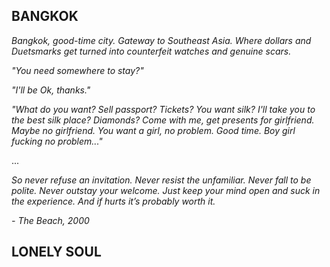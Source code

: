 ## BANGKOK

*Bangkok, good-time city. Gateway to Southeast Asia. Where dollars and Duetsmarks get  turned into counterfeit watches and genuine scars.*

*"You need somewhere to stay?"*

*"I'll be Ok, thanks."*
        
*"What do you want? Sell passport? Tickets? You want silk? I'll take you to the best silk place? Diamonds? Come with me, get presents for girlfriend. Maybe no girlfriend. You want a girl, no problem. Good time. Boy girl fucking no problem..."*

...

*So never refuse an invitation. Never resist the unfamiliar. Never fall to be polite. Never outstay your welcome. Just keep your mind open and suck in the experience. And if hurts it’s probably worth it.*

*- The Beach, 2000*   

## LONELY SOUL

